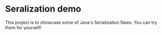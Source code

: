# Seralization demo

This project is to showcase some of Java's Serialization flaws.
You can try them for yourself!

